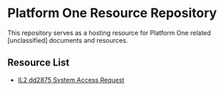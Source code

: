 # Platform One Resource Repository

This repository serves as a hosting resource for Platform One related [unclassified] documents and resources.

## Resource List

- [IL2 dd2875 System Access Request](https://github.com/gSchool/p1-public-facing/raw/master/dd2875_il2.pdf)
